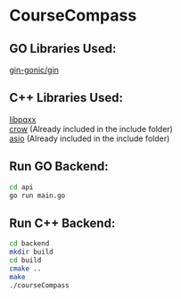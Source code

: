 # CourseCompass

## GO Libraries Used:

[gin-gonic/gin](https://github.com/gin-gonic/gin)

## C++ Libraries Used:

[libpqxx](https://github.com/jtv/libpqxx?tab=readme-ov-file)
<br>
[crow](https://github.com/CrowCpp/Crow) (Already included in the include folder)
<br>
[asio](https://github.com/chriskohlhoff/asio/) (Already included in the include folder)

## Run GO Backend:

```sh
cd api
go run main.go
```

## Run C++ Backend:

```sh
cd backend
mkdir build
cd build
cmake ..
make
./courseCompass
```
